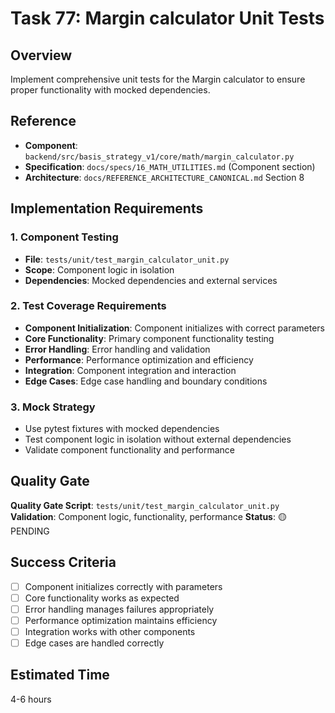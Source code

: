 # Task 77: Margin calculator Unit Tests

## Overview
Implement comprehensive unit tests for the Margin calculator to ensure proper functionality with mocked dependencies.

## Reference
- **Component**: `backend/src/basis_strategy_v1/core/math/margin_calculator.py`
- **Specification**: `docs/specs/16_MATH_UTILITIES.md` (Component section)
- **Architecture**: `docs/REFERENCE_ARCHITECTURE_CANONICAL.md` Section 8

## Implementation Requirements

### 1. Component Testing
- **File**: `tests/unit/test_margin_calculator_unit.py`
- **Scope**: Component logic in isolation
- **Dependencies**: Mocked dependencies and external services

### 2. Test Coverage Requirements
- **Component Initialization**: Component initializes with correct parameters
- **Core Functionality**: Primary component functionality testing
- **Error Handling**: Error handling and validation
- **Performance**: Performance optimization and efficiency
- **Integration**: Component integration and interaction
- **Edge Cases**: Edge case handling and boundary conditions

### 3. Mock Strategy
- Use pytest fixtures with mocked dependencies
- Test component logic in isolation without external dependencies
- Validate component functionality and performance

## Quality Gate
**Quality Gate Script**: `tests/unit/test_margin_calculator_unit.py`
**Validation**: Component logic, functionality, performance
**Status**: 🟡 PENDING

## Success Criteria
- [ ] Component initializes correctly with parameters
- [ ] Core functionality works as expected
- [ ] Error handling manages failures appropriately
- [ ] Performance optimization maintains efficiency
- [ ] Integration works with other components
- [ ] Edge cases are handled correctly

## Estimated Time
4-6 hours
